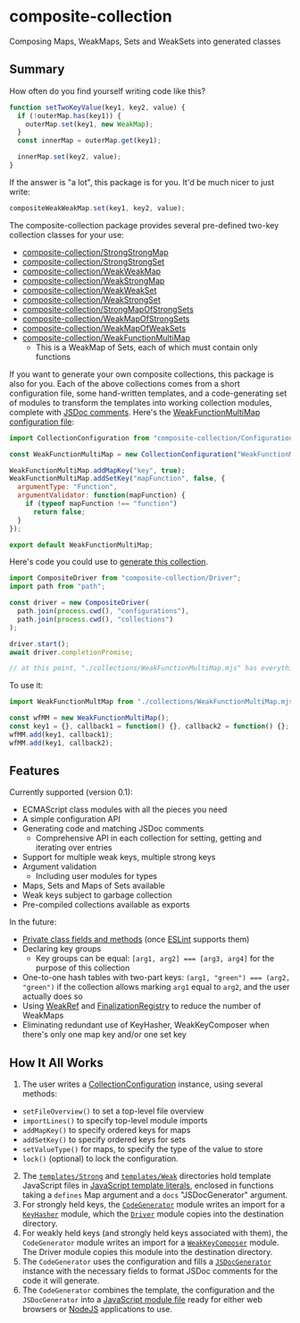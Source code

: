 # composite-collection
Composing Maps, WeakMaps, Sets and WeakSets into generated classes

## Summary
How often do you find yourself writing code like this?
```javascript
function setTwoKeyValue(key1, key2, value) {
  if (!outerMap.has(key1)) {
    outerMap.set(key1, new WeakMap);
  }
  const innerMap = outerMap.get(key1);

  innerMap.set(key2, value);
}
```

If the answer is "a lot", this package is for you.  It'd be much nicer to just write:
```javascript
compositeWeakWeakMap.set(key1, key2, value);
```

The composite-collection package provides several pre-defined two-key collection classes for your use:

- [composite-collection/StrongStrongMap](exports/StrongStrongMap.mjs)
- [composite-collection/StrongStrongSet](exports/StrongStrongSet.mjs)
- [composite-collection/WeakWeakMap](exports/WeakWeakMap.mjs)
- [composite-collection/WeakStrongMap](exports/WeakStrongMap.mjs)
- [composite-collection/WeakWeakSet](exports/WeakWeakSet.mjs)
- [composite-collection/WeakStrongSet](exports/WeakStrongSet.mjs)
- [composite-collection/StrongMapOfStrongSets](exports/StrongMapOfStrongSets.mjs)
- [composite-collection/WeakMapOfStrongSets](exports/WeakMapOfStrongSets.mjs)
- [composite-collection/WeakMapOfWeakSets](exports/WeakMapOfWeakSets.mjs)
- [composite-collection/WeakFunctionMultiMap](exports/WeakFunctionMultiMap.mjs)
  - This is a WeakMap of Sets, each of which must contain only functions

If you want to generate your own composite collections, this package is also for you.  Each of the above collections comes from a short configuration file, some hand-written templates, and a code-generating set of modules to transform the templates into working collection modules, complete with [JSDoc comments](https://jsdoc.app/).  Here's the [WeakFunctionMultiMap configuration file](source/exports/WeakFunctionMultiMap.mjs):

```javascript
import CollectionConfiguration from "composite-collection/Configuration";

const WeakFunctionMultiMap = new CollectionConfiguration("WeakFunctionMultiMap", "WeakMap", "Set");

WeakFunctionMultiMap.addMapKey("key", true);
WeakFunctionMultiMap.addSetKey("mapFunction", false, {
  argumentType: "Function",
  argumentValidator: function(mapFunction) {
    if (typeof mapFunction !== "function")
      return false;
  }
});

export default WeakFunctionMultiMap;
```

Here's code you could use to [generate this collection](spec/integration/fixtures/Driver/test.mjs).
```javascript
import CompositeDriver from "composite-collection/Driver";
import path from "path";

const driver = new CompositeDriver(
  path.join(process.cwd(), "configurations"),
  path.join(process.cwd(), "collections")
);

driver.start();
await driver.completionPromise;

// at this point, "./collections/WeakFunctionMultiMap.mjs" has everything you need
```

To use it:
```javascript
import WeakFunctionMultMap from "./collections/WeakFunctionMultiMap.mjs";

const wfMM = new WeakFunctionMultiMap();
const key1 = {}, callback1 = function() {}, callback2 = function() {};
wfMM.add(key1, callback1);
wfMM.add(key1, callback2);
```

## Features

Currently supported (version 0.1):
- ECMAScript class modules with all the pieces you need
- A simple configuration API
- Generating code and matching JSDoc comments
  - Comprehensive API in each collection for setting, getting and iterating over entries
- Support for multiple weak keys, multiple strong keys
- Argument validation
  - Including user modules for types
- Maps, Sets and Maps of Sets available
- Weak keys subject to garbage collection
- Pre-compiled collections available as exports

In the future:
- [Private class fields and methods](https://developer.mozilla.org/en-US/docs/Web/JavaScript/Reference/Classes/Private_class_fields) (once [ESLint](https://www.eslint.org) supports them)
- Declaring key groups
  - Key groups can be equal: `[arg1, arg2] === [arg3, arg4]` for the purpose of this collection
- One-to-one hash tables with two-part keys:  `(arg1, "green") === (arg2, "green")` if the collection allows marking `arg1` equal to `arg2`, and the user actually does so
- Using [WeakRef](https://developer.mozilla.org/en-US/docs/Web/JavaScript/Reference/Global_Objects/WeakRef) and [FinalizationRegistry](https://developer.mozilla.org/en-US/docs/Web/JavaScript/Reference/Global_Objects/FinalizationRegistry) to reduce the number of WeakMaps
- Eliminating redundant use of KeyHasher, WeakKeyComposer when there's only one map key and/or one set key

## How It All Works

1. The user writes a [CollectionConfiguration](source/CollectionConfiguration.mjs) instance, using several methods:
  - `setFileOverview()` to set a top-level file overview
  - `importLines()` to specify top-level module imports
  - `addMapKey()` to specify ordered keys for maps
  - `addSetKey()` to specify ordered keys for sets
  - `setValueType()` for maps, to specify the type of the value to store
  - `lock()` (optional) to lock the configuration.
2. The [`templates/Strong`](templates/Strong) and [`templates/Weak`](templates/Weak) directories hold template JavaScript files in [JavaScript template literals](https://developer.mozilla.org/en-US/docs/Web/JavaScript/Reference/Template_literals), enclosed in functions taking a `defines` Map argument and a `docs` "JSDocGenerator" argument.
1. For strongly held keys, the [`CodeGenerator`](source/CodeGenerator.mjs) module writes an import for a [`KeyHasher`](source/exports/KeyHasher.mjs) module, which the [`Driver`](source/Driver.mjs) module copies into the destination directory.
1. For weakly held keys (and strongly held keys associated with them), the `CodeGenerator` module writes an import for a [`WeakKeyComposer`](exports/WeakKey-WeakMap.mjs) module.  The Driver module copies this module into the destination directory.
1. The `CodeGenerator` uses the configuration and fills a [`JSDocGenerator`](source/JSDocGenerator.mjs) instance with the necessary fields to format JSDoc comments for the code it will generate.
1. The `CodeGenerator` combines the template, the configuration and the `JSDocGenerator` into a [JavaScript module file](https://developer.mozilla.org/en-US/docs/Web/JavaScript/Guide/Modules) ready for either web browsers or [NodeJS](https://www.nodejs.org) applications to use.

